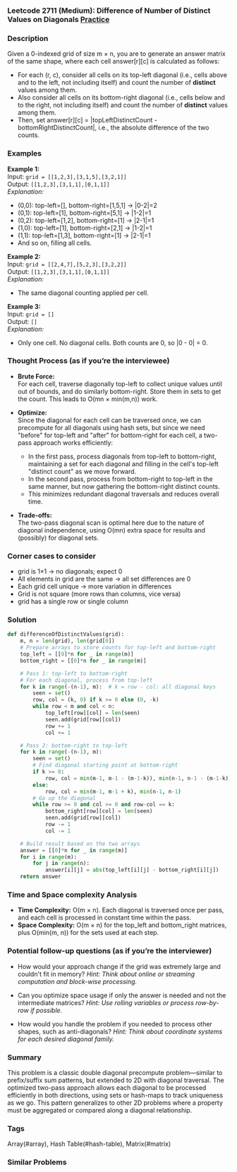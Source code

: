 ### Leetcode 2711 (Medium): Difference of Number of Distinct Values on Diagonals [Practice](https://leetcode.com/problems/difference-of-number-of-distinct-values-on-diagonals)

### Description  
Given a 0-indexed grid of size m × n, you are to generate an answer matrix of the same shape, where each cell answer[r][c] is calculated as follows:
- For each (r, c), consider all cells on its top-left diagonal (i.e., cells above and to the left, not including itself) and count the number of **distinct** values among them.
- Also consider all cells on its bottom-right diagonal (i.e., cells below and to the right, not including itself) and count the number of **distinct** values among them.
- Then, set answer[r][c] = |topLeftDistinctCount - bottomRightDistinctCount|, i.e., the absolute difference of the two counts.

### Examples  

**Example 1:**  
Input: `grid = [[1,2,3],[3,1,5],[3,2,1]]`  
Output: `[[1,2,3],[3,1,1],[0,1,1]]`  
*Explanation:*

- (0,0): top-left=[], bottom-right=[1,5,1] → |0-2|=2
- (0,1): top-left=[1], bottom-right=[5,1] → |1-2|=1
- (0,2): top-left=[1,2], bottom-right=[1] → |2-1|=1
- (1,0): top-left=[1], bottom-right=[2,1] → |1-2|=1
- (1,1): top-left=[1,3], bottom-right=[1] → |2-1|=1
- And so on, filling all cells.

**Example 2:**  
Input: `grid = [[2,4,7],[5,2,3],[3,2,2]]`  
Output: `[[1,2,3],[3,1,1],[0,1,1]]`  
*Explanation:*
- The same diagonal counting applied per cell.

**Example 3:**  
Input: `grid = []`  
Output: `[]`  
*Explanation:*
- Only one cell. No diagonal cells. Both counts are 0, so |0 - 0| = 0.

### Thought Process (as if you’re the interviewee)  

- **Brute Force:**  
  For each cell, traverse diagonally top-left to collect unique values until out of bounds, and do similarly bottom-right. Store them in sets to get the count. This leads to O(mn × min(m,n)) work.

- **Optimize:**  
  Since the diagonal for each cell can be traversed once, we can precompute for all diagonals using hash sets, but since we need "before" for top-left and "after" for bottom-right for each cell, a two-pass approach works efficiently:
    - In the first pass, process diagonals from top-left to bottom-right, maintaining a set for each diagonal and filling in the cell's top-left "distinct count" as we move forward.
    - In the second pass, process from bottom-right to top-left in the same manner, but now gathering the bottom-right distinct counts.
    - This minimizes redundant diagonal traversals and reduces overall time.

- **Trade-offs:**  
  The two-pass diagonal scan is optimal here due to the nature of diagonal independence, using O(mn) extra space for results and (possibly) for diagonal sets.

### Corner cases to consider  
- grid is 1×1 → no diagonals; expect 0
- All elements in grid are the same → all set differences are 0
- Each grid cell unique → more variation in differences
- Grid is not square (more rows than columns, vice versa)
- grid has a single row or single column

### Solution

```python
def differenceOfDistinctValues(grid):
    m, n = len(grid), len(grid[0])
    # Prepare arrays to store counts for top-left and bottom-right
    top_left = [[0]*n for _ in range(m)]
    bottom_right = [[0]*n for _ in range(m)]

    # Pass 1: top-left to bottom-right
    # For each diagonal, process from top-left
    for k in range(-(n-1), m):  # k = row - col: all diagonal keys
        seen = set()
        row, col = (k, 0) if k >= 0 else (0, -k)
        while row < m and col < n:
            top_left[row][col] = len(seen)
            seen.add(grid[row][col])
            row += 1
            col += 1

    # Pass 2: bottom-right to top-left
    for k in range(-(n-1), m):
        seen = set()
        # Find diagonal starting point at bottom-right
        if k >= 0:
            row, col = min(m-1, m-1 - (m-1-k)), min(n-1, n-1 - (m-1-k))
        else:
            row, col = min(m-1, m-1 + k), min(n-1, n-1)
        # Go up the diagonal
        while row >= 0 and col >= 0 and row-col == k:
            bottom_right[row][col] = len(seen)
            seen.add(grid[row][col])
            row -= 1
            col -= 1

    # Build result based on the two arrays
    answer = [[0]*n for _ in range(m)]
    for i in range(m):
        for j in range(n):
            answer[i][j] = abs(top_left[i][j] - bottom_right[i][j])
    return answer
```

### Time and Space complexity Analysis  

- **Time Complexity:** O(m × n). Each diagonal is traversed once per pass, and each cell is processed in constant time within the pass.
- **Space Complexity:** O(m × n) for the top_left and bottom_right matrices, plus O(min(m, n)) for the sets used at each step.

### Potential follow-up questions (as if you’re the interviewer)  

- How would your approach change if the grid was extremely large and couldn't fit in memory?
  *Hint: Think about online or streaming computation and block-wise processing.*

- Can you optimize space usage if only the answer is needed and not the intermediate matrices?
  *Hint: Use rolling variables or process row-by-row if possible.*

- How would you handle the problem if you needed to process other shapes, such as anti-diagonals?
  *Hint: Think about coordinate systems for each desired diagonal family.*

### Summary
This problem is a classic double diagonal precompute problem—similar to prefix/suffix sum patterns, but extended to 2D with diagonal traversal. The optimized two-pass approach allows each diagonal to be processed efficiently in both directions, using sets or hash-maps to track uniqueness as we go. This pattern generalizes to other 2D problems where a property must be aggregated or compared along a diagonal relationship.

### Tags
Array(#array), Hash Table(#hash-table), Matrix(#matrix)

### Similar Problems
